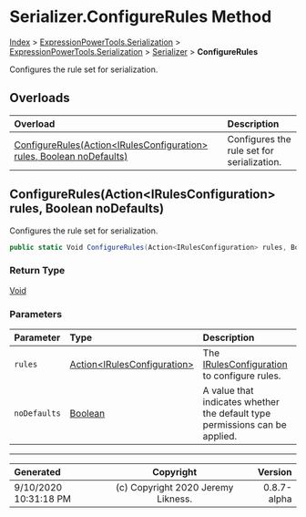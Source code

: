 ﻿# Serializer.ConfigureRules Method

[Index](../index.md) > [ExpressionPowerTools.Serialization](ExpressionPowerTools.Serialization.a.md) > [ExpressionPowerTools.Serialization](ExpressionPowerTools.Serialization.n.md) > [Serializer](ExpressionPowerTools.Serialization.Serializer.cs.md) > **ConfigureRules**

Configures the rule set for serialization.

## Overloads

| Overload | Description |
| :-- | :-- |
| [ConfigureRules(Action&lt;IRulesConfiguration> rules, Boolean noDefaults)](#configurerulesactionirulesconfiguration-rules-boolean-nodefaults) | Configures the rule set for serialization. |
## ConfigureRules(Action&lt;IRulesConfiguration> rules, Boolean noDefaults)

Configures the rule set for serialization.

```csharp
public static Void ConfigureRules(Action<IRulesConfiguration> rules, Boolean noDefaults)
```

### Return Type

 [Void](https://docs.microsoft.com/dotnet/api/system.void) 

### Parameters

| Parameter | Type | Description |
| :-- | :-- | :-- |
| `rules` | [Action&lt;IRulesConfiguration>](https://docs.microsoft.com/dotnet/api/system.action-1) | The [IRulesConfiguration](ExpressionPowerTools.Serialization.Signatures.IRulesConfiguration.i.md) to configure rules. |
| `noDefaults` | [Boolean](https://docs.microsoft.com/dotnet/api/system.boolean) | A value that indicates whether the default type permissions can be applied. |



---

| Generated | Copyright | Version |
| :-- | :-: | --: |
| 9/10/2020 10:31:18 PM | (c) Copyright 2020 Jeremy Likness. | 0.8.7-alpha |
